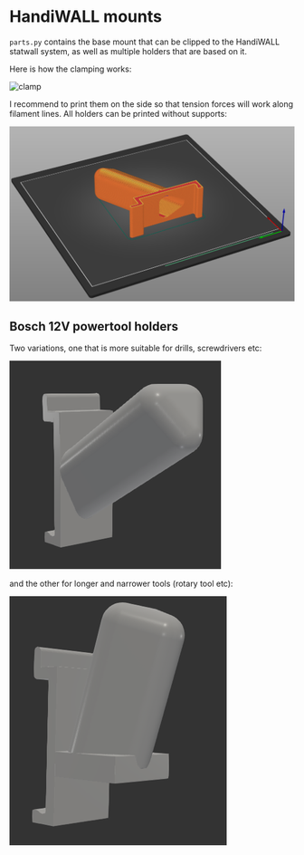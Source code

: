 # HandiWALL mounts

`parts.py` contains the base mount that can be clipped to the HandiWALL statwall system, as well as multiple holders that are based on it.

Here is how the clamping works:

![clamp](example_clamp.jpg)

I recommend to print them on the side so that tension forces will work along filament lines. All holders can be printed without supports:

![slicing](example_slicing.png)

## Bosch 12V powertool holders

Two variations, one that is more suitable for drills, screwdrivers etc:

![bosch12v](preview_bosch12v.png)

and the other for longer and narrower tools (rotary tool etc):

![bosch12v_vertical](preview_bosch12v_holder_vertical.png)
